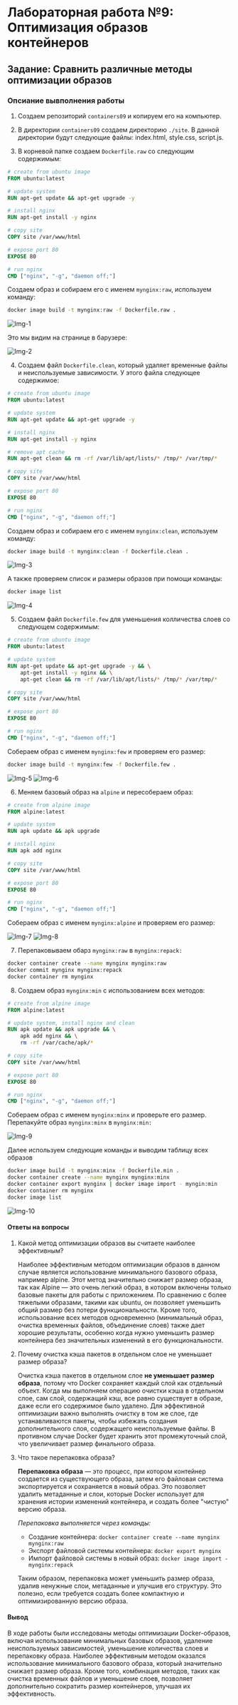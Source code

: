 # Лабораторная работа №9: Оптимизация образов контейнеров

## Задание: Сравнить различные методы оптимизации образов

### Опсиание вывполнения работы

1. Создаем репозиторий ```containers09``` и копируем его на компьютер.

2. В директории ```containers09``` создаем директорию ```./site```. В данной директории будут следующие файлы: index.html, style.css, script.js.

3. В корневой папке создаем ```Dockerfile.raw``` со следующим содержимым:

```dockerfile
# create from ubuntu image
FROM ubuntu:latest

# update system
RUN apt-get update && apt-get upgrade -y

# install nginx
RUN apt-get install -y nginx

# copy site
COPY site /var/www/html

# expose port 80
EXPOSE 80

# run nginx
CMD ["nginx", "-g", "daemon off;"]
```

Создаем образ и собираем его с именем ```mynginx:raw```, используем команду:

 ```bash
docker image build -t mynginx:raw -f Dockerfile.raw .
```

![Img-1](https://imgur.com/WvBDGMK.png)

Это мы видим на странице в барузере:

![Img-2](https://imgur.com/l1Sy2Ks.png)

4. Создаем файл ```Dockerfile.clean```, который удаляет временные файлы и неиспользуемые зависимости. У этого файла следующее содержимое:

```dockerfile
# create from ubuntu image
FROM ubuntu:latest

# update system
RUN apt-get update && apt-get upgrade -y

# install nginx
RUN apt-get install -y nginx

# remove apt cache
RUN apt-get clean && rm -rf /var/lib/apt/lists/* /tmp/* /var/tmp/*

# copy site
COPY site /var/www/html

# expose port 80
EXPOSE 80

# run nginx
CMD ["nginx", "-g", "daemon off;"]
```

Создаем образ и собираем его с именем ```mynginx:clean```, используем команду:

```bash
docker image build -t mynginx:clean -f Dockerfile.clean .
```

![Img-3](https://imgur.com/CtznhFV.png)

А также проверяем список  и размеры образов при помощи команды:

```bash
docker image list
```

![Img-4](https://imgur.com/ehqSlwg.png)

5. Создаем файл ```Dockerfile.few``` для уменьшения колличества слоев со следующем содержимым:

```dockerfile
# create from ubuntu image
FROM ubuntu:latest

# update system
RUN apt-get update && apt-get upgrade -y && \
    apt-get install -y nginx && \
    apt-get clean && rm -rf /var/lib/apt/lists/* /tmp/* /var/tmp/*

# copy site
COPY site /var/www/html

# expose port 80
EXPOSE 80

# run nginx
CMD ["nginx", "-g", "daemon off;"]
```

Собераем образ с именем ```mynginx:few``` и проверяем его размер:

```bash
docker image build -t mynginx:few -f Dockerfile.few .
```

![Img-5](https://imgur.com/PlEVT9L.png)
![Img-6](https://imgur.com/6n2he4x.png)

6. Меняем базовый образ на ```alpine``` и пересобераем образ:

```dockerfile
# create from alpine image
FROM alpine:latest

# update system
RUN apk update && apk upgrade

# install nginx
RUN apk add nginx

# copy site
COPY site /var/www/html

# expose port 80
EXPOSE 80

# run nginx
CMD ["nginx", "-g", "daemon off;"]
```

Собераем образ с именем ```mynginx:alpine``` и проверяем его размер:

![Img-7](https://imgur.com/rjl6Q64.png)
![Img-8](https://imgur.com/cbFFJzi.png)

7. Перепаковываем обарз ```mynginx:raw``` в ```mynginx:repack:```

```bash
docker container create --name mynginx mynginx:raw
docker commit mynginx mynginx:repack
docker container rm mynginx
```

8. Создаем образ ```mynginx:min``` с использованием всех методов:

```dockerfile
# create from alpine image
FROM alpine:latest

# update system, install nginx and clean
RUN apk update && apk upgrade && \
    apk add nginx && \
    rm -rf /var/cache/apk/*

# copy site
COPY site /var/www/html

# expose port 80
EXPOSE 80

# run nginx
CMD ["nginx", "-g", "daemon off;"]
```

Собераем образ с именем ```mynginx:minx``` и проверьте его размер. Перепакуйте образ ```mynginx:minx``` в ```mynginx:min:```

![Img-9](https://imgur.com/6t7cq3N.png)

Далее используем следующие команды и выводим таблицу всех образов

```bash
docker image build -t mynginx:minx -f Dockerfile.min .
docker container create --name mynginx mynginx:minx
docker container export mynginx | docker image import - myngin:min
docker container rm mynginx
docker image list
```

![Img-10](https://imgur.com/24cskVr.png)

#### Ответы на вопросы

1. Какой метод оптимизации образов вы считаете наиболее эффективным?

    Наиболее эффективным методом оптимизации образов в данном случае является использование минимального базового образа, например alpine. Этот метод значительно снижает размер образа, так как Alpine — это очень легкий образ, в котором включены только базовые пакеты для работы с приложением. По сравнению с более тяжелыми образами, такими как ubuntu, он позволяет уменьшить общий размер без потери функциональности.
    Кроме того, использование всех методов одновременно (минимальный образ, очистка временных файлов, объединение слоев) также дает хорошие результаты, особенно когда нужно уменьшить размер контейнера без значительных изменений в его функциональности.

2. Почему очистка кэша пакетов в отдельном слое не уменьшает размер образа?

    Очистка кэша пакетов в отдельном слое **не уменьшает размер образа**, потому что Docker сохраняет каждый слой как отдельный объект. Когда мы выполняем операцию очистки кэша в отдельном слое, сам слой, содержащий кэш, все равно существует в образе, даже если его содержимое было удалено.
    Для эффективной оптимизации важно выполнять очистку в том же слое, где устанавливаются пакеты, чтобы избежать создания дополнительного слоя, содержащего неиспользуемые файлы. В противном случае Docker будет хранить этот промежуточный слой, что увеличивает размер финального образа.

3. Что такое перепаковка образа?

    **Перепаковка образа** — это процесс, при котором контейнер создается из существующего образа, затем его файловая система экспортируется и сохраняется в новый образ. Это позволяет удалить метаданные и слои, которые Docker использует для хранения истории изменений контейнера, и создать более "чистую" версию образа.

    *Перепаковка выполняется через команды:*

    - Создание контейнера: ```docker container create --name mynginx mynginx:raw```
    - Экспорт файловой системы контейнера: ```docker export mynginx```
    - Импорт файловой системы в новый образ: ```docker image import - mynginx:repack```

    Таким образом, перепаковка может уменьшить размер образа, удалив ненужные слои, метаданные и улучшив его структуру. Это полезно, если требуется создать более компактную и оптимизированную версию образа.

#### Вывод

В ходе работы были исследованы методы оптимизации Docker-образов, включая использование минимальных базовых образов, удаление неиспользуемых зависимостей, уменьшение количества слоев и перепаковку образа. Наиболее эффективным методом оказался использование минимального базового образа, который значительно снижает размер образа. Кроме того, комбинация методов, таких как очистка временных файлов и уменьшение слоев, позволяет дополнительно сократить размер контейнеров, улучшая их эффективность.
